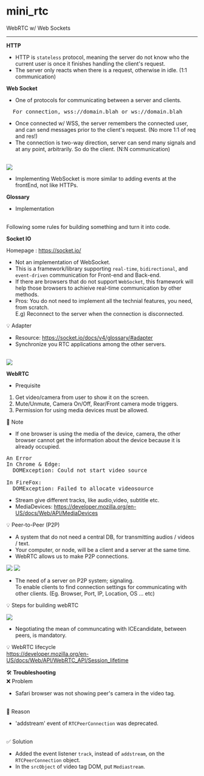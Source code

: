 # mini_rtc

WebRTC w/ Web Sockets

---

**HTTP**
* HTTP is `stateless` protocol, meaning the server do not know who the current user is once it finishes handling the client's request.
* The server only reacts when there is a request, otherwise in idle. (1:1 communication)

**Web Socket**
* One of protocols for communicating between a server and clients.
<pre>
  For connection, wss://domain.blah or ws://domain.blah
</pre>
* Once connected w/ WSS, the server remembers the connected user, and can send messages prior to the client's request. (No more 1:1 of req and res!)
* The connection is two-way direction, server can send many signals and at any point, arbitrarily. So do the client. (N:N communication)

<br>
<img src="https://blog.scaleway.com/content/images/2021/02/websockets-bigger-4.png" />

* Implementing WebSocket is more similar to adding events at the frontEnd, not like HTTPs.

**Glossary**
* Implementation
<br>
Following some rules for building something and turn it into code.

**Socket IO**

Homepage : https://socket.io/

* Not an implementation of WebSocket.
* This is a framework/library supporting `real-time`, `bidirectional`, and `event-driven` communication for Front-end and Back-end.
* If there are browsers that do not support `WebSocket`, this framework will help those browsers to achieive real-time communication by other methods.
* Pros: You do not need to implement all the technial features, you need, from scratch.
<br>E.g) Reconnect to the server when the connection is disconnected.

💡 Adapter

* Resource: https://socket.io/docs/v4/glossary/#adapter
* Synchronize you RTC applications among the other servers.

<br>
<img src="https://socket.io/assets/images/mongo-adapter-88a4451b9d19d21c8d92d9a7586df15b.png" />
<br>


**WebRTC**

* Prequisite
1. Get video/camera from user to show it on the screen.
2. Mute/Unmute, Camera On/Off, Rear/Front camera mode triggers.
3. Permission for using media devices must be allowed.

📝 Note
* If one browser is using the media of the device, camera, the other browser cannot get the information about the device because it is already occupied.
<pre>
An Error
In Chrome & Edge:
  DOMException: Could not start video source

In FireFox:
  DOMException: Failed to allocate videosource
</pre>

* Stream give different tracks, like audio,video, subtitle etc.
* MediaDevices: https://developer.mozilla.org/en-US/docs/Web/API/MediaDevices

💡 Peer-to-Peer (P2P)
* A system that do not need a central DB, for transmitting audios / videos / text.
* Your computer, or node, will be a client and a server at the same time.
* WebRTC allows us to make P2P connections.

<img src="https://www.informatique-mania.com/wp-content/uploads/2020/12/Diferencias-servidor-y-red-P2P.jpg">

<img src="https://melavi.de/wp-content/uploads/2015/08/WebRTC_SimpleP2P.png ">

* The need of a server on P2P system; signaling.
<br>To enable clients to find connection settings for communicating with other clients. (Eg. Browser, Port, IP, Location, OS ... etc)

💡 Steps for building webRTC

<img src="https://miro.medium.com/max/1600/1*hQHzaT-JB1Wx3y0qtQX8Kw.png" style="background: white;">

* Negotiating the mean of communcating with ICEcandidate, between peers, is mandatory.

💡 WebRTC lifecycle
<br> https://developer.mozilla.org/en-US/docs/Web/API/WebRTC_API/Session_lifetime


🛠 **Troubleshooting**
<br>
❌ Problem

* Safari browser was not showing peer's camera in the video tag.

<br>
🔎 Reason

* 'addstream' event of `RTCPeerConnection` was deprecated.

<br>
✅ Solution

* Added the event listener `track`, instead of `addstream`, on the `RTCPeerConnection` object.
* In the `srcObject` of video tag DOM, put `Mediastream`.
